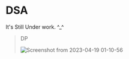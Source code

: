 # DSA

It's Still Under work. ^_^

> DP
>
> ![Screenshot from 2023-04-19 01-10-56](https://user-images.githubusercontent.com/90480489/232887780-00e6f0f2-3e3d-4161-a921-cb4ae5b42229.png)
